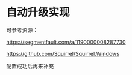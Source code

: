 # 自动升级实现

可参考资源：

https://segmentfault.com/a/1190000008287730

https://github.com/Squirrel/Squirrel.Windows

配置成功后再来补充